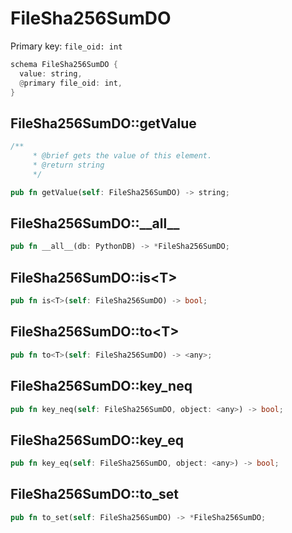 # FileSha256SumDO

Primary key: `file_oid: int`

```rust
schema FileSha256SumDO {
  value: string,
  @primary file_oid: int,
}
```
## FileSha256SumDO::getValue

```rust
/**
     * @brief gets the value of this element.
     * @return string
     */
```
```rust
pub fn getValue(self: FileSha256SumDO) -> string;
```
## FileSha256SumDO::\_\_all\_\_

```rust
pub fn __all__(db: PythonDB) -> *FileSha256SumDO;
```
## FileSha256SumDO::is\<T\>

```rust
pub fn is<T>(self: FileSha256SumDO) -> bool;
```
## FileSha256SumDO::to\<T\>

```rust
pub fn to<T>(self: FileSha256SumDO) -> <any>;
```
## FileSha256SumDO::key\_neq

```rust
pub fn key_neq(self: FileSha256SumDO, object: <any>) -> bool;
```
## FileSha256SumDO::key\_eq

```rust
pub fn key_eq(self: FileSha256SumDO, object: <any>) -> bool;
```
## FileSha256SumDO::to\_set

```rust
pub fn to_set(self: FileSha256SumDO) -> *FileSha256SumDO;
```
